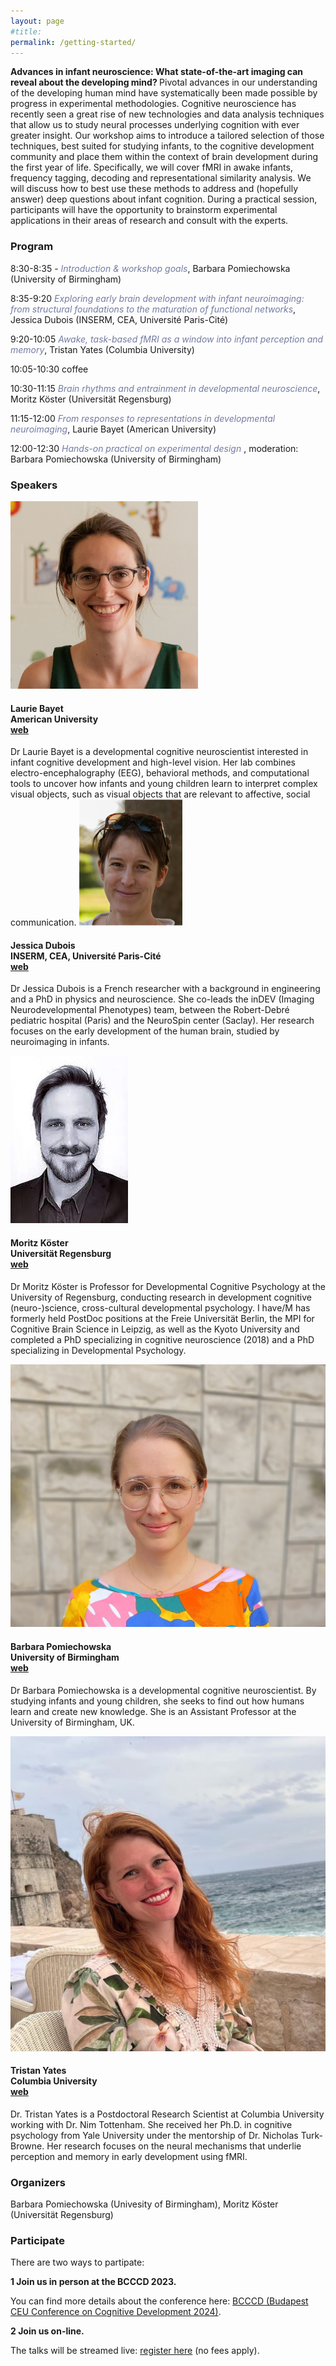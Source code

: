 ```yaml
---
layout: page
#title:  
permalink: /getting-started/
---
```


<b> Advances in infant neuroscience: What state-of-the-art imaging can reveal about the developing mind? </b> Pivotal advances in our understanding of the developing human mind have systematically been made possible by progress in experimental methodologies. Cognitive neuroscience has recently seen a great rise of new technologies and data analysis techniques that allow us to study neural processes underlying cognition with ever greater insight. Our workshop aims to introduce a tailored selection of those techniques, best suited for studying infants, to the cognitive development community and place them within the context of brain development during the first year of life. Specifically, we will cover fMRI in awake infants, frequency tagging, decoding and representational similarity analysis. We will discuss how to best use these methods to address and (hopefully answer) deep questions about infant cognition. During a practical session, participants will have the opportunity to brainstorm experimental applications in their areas of research and consult with the experts.


### Program

8:30-8:35 - <font color="#737CA1"><i> Introduction & workshop goals</i></font>, Barbara Pomiechowska (University of Birmingham)

8:35-9:20 <font color="#737CA1"><i> Exploring early brain development with infant neuroimaging: from structural foundations to the maturation of functional networks</i></font>, Jessica Dubois (INSERM, CEA, Université Paris-Cité)

9:20-10:05 <font color="#737CA1"><i> Awake, task-based fMRI as a window into infant perception and memory</i></font>, Tristan Yates (Columbia University)

10:05-10:30 coffee 

10:30-11:15 <font color="#737CA1"><i>Brain rhythms and entrainment in developmental neuroscience</i></font>, Moritz Köster (Universität Regensburg)

11:15-12:00 <font color="#737CA1"><i> From responses to representations in developmental neuroimaging</i></font>, Laurie Bayet (American University)

12:00-12:30 <font color="#737CA1"><i> Hands-on practical on experimental design </i></font>, moderation: Barbara Pomiechowska (University of Birmingham)


### Speakers

<img src="/images/lauriebayet.jpeg" alt="" class="round-image">

<h4> Laurie Bayet <br> American University <br> <a href = "https://www.bayetlab.com/ ">web</a></h4>
Dr Laurie Bayet is a developmental cognitive neuroscientist interested in infant cognitive development and high-level vision. Her lab combines electro-encephalography (EEG), behavioral methods, and computational tools to uncover how infants and young children learn to interpret complex visual objects, such as visual objects that are relevant to affective, social communication.

<img src="/images/jessicadubois.png" alt="Jessica Dubois" class="round-image">

<h4> Jessica Dubois <br> INSERM, CEA, Université Paris-Cité <br> <a href = "https://jessica-dubois.weebly.com/" target="_blank">web</a></h4>


Dr Jessica Dubois is a French researcher with a background in engineering and a PhD in physics and neuroscience. She co-leads the inDEV (Imaging Neurodevelopmental Phenotypes) team, between the Robert-Debré pediatric hospital (Paris) and the NeuroSpin center (Saclay). Her research focuses on the early development of the human brain, studied by neuroimaging in infants.

<img src="/images/moritzkoster.jpeg" alt=" " class="round-image">

<h4> Moritz Köster <br> Universität Regensburg <br> <a href ="https://www.uni-regensburg.de/humanwissenschaften/entwicklungs-und-kognitionspsychologie/home/index.html" target="_blank"> web </a></h4>

Dr Moritz Köster  is Professor for Developmental Cognitive Psychology at the University of Regensburg, conducting research in development cognitive (neuro-)science, cross-cultural developmental psychology. I have/M has formerly held PostDoc positions at the Freie Universität Berlin, the MPI for Cognitive Brain Science in Leipzig, as well as the Kyoto University and completed a PhD specializing in cognitive neuroscience (2018) and a PhD specializing in Developmental Psychology.

<img src="/images/barbarapomiechowska.jpg" alt="" class="round-image">

<h4> Barbara Pomiechowska <br> University of Birmingham <br> <a href ="https://bpomie.github.io/" target="_blank"> web </a> </h4>

Dr Barbara Pomiechowska is a developmental cognitive neuroscientist. By studying infants and young children, she seeks to find out how humans learn and create new knowledge. She is an Assistant Professor at the University of Birmingham, UK.

<img src="/images/tristanyates.jpeg" alt=" Dubois" class="round-image">

<h4> Tristan Yates <br> Columbia University <br>
<a href ="https://tristansyates.github.io/" target="_blank"> web </a></h4>

Dr. Tristan Yates is a Postdoctoral Research Scientist at Columbia University working with Dr. Nim Tottenham. She received her Ph.D. in cognitive psychology from Yale University under the mentorship of Dr. Nicholas Turk-Browne. Her research focuses on the neural mechanisms that underlie perception and memory in early development using fMRI. 

### Organizers

Barbara Pomiechowska (Univesity of Birmingham), Moritz Köster (Universität Regensburg)

### Participate

There are two ways to partipate:

<b> 1 Join us in person at the BCCCD 2023.</b>

You can find more details about the conference here:
<a href = "https://bcccd.org/"> BCCCD (Budapest CEU Conference on Cognitive Development 2024)</a>.

<b> 2 Join us on-line. </b>

The talks will be streamed live: <a href = "https://forms.office.com/e/B6hCgcBza2" target="_blank">register here</a> (no fees apply).

